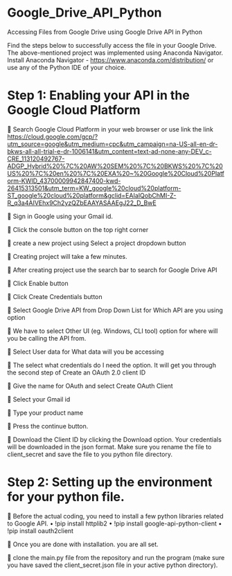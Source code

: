 # Google_Drive_API_Python
Accessing Files from Google Drive using Google Drive API in Python

Find the steps below to successfully access the file in your Google Drive.
The above-mentioned project was implemented using Anaconda Navigator. Install Anaconda Navigator -  https://www.anaconda.com/distribution/  or use any of the Python IDE of your choice. 

# Step 1: Enabling your API in the Google Cloud Platform
 
  	Search Google Cloud Platform in your web browser or use link the link https://cloud.google.com/gcp/?utm_source=google&utm_medium=cpc&utm_campaign=na-US-all-en-dr-bkws-all-all-trial-e-dr-1006141&utm_content=text-ad-none-any-DEV_c-CRE_113120492767-ADGP_Hybrid%20%7C%20AW%20SEM%20%7C%20BKWS%20%7C%20US%20%7C%20en%20%7C%20EXA%20~%20Google%20Cloud%20Platform-KWID_43700009942847400-kwd-26415313501&utm_term=KW_google%20cloud%20platform-ST_google%20cloud%20platform&gclid=EAIaIQobChMI-Z-R_q3a4AIVEhx9Ch2yzQZbEAAYASAAEgJ22_D_BwE
  
  	Sign in Google using your Gmail id. 
  
  	Click the console button on the top right corner
  
  	create a new project using Select a project dropdown button 
  
  	Creating project will take a few minutes. 
  
  	After creating project use the search bar to search for Google Drive API
  
  	Click Enable button
  
  	Click Create Credentials button
  
   Select Google Drive API from Drop Down List for Which API are you using option
  
  	We have to select Other UI (eg. Windows, CLI tool) option for where will you be calling the API from.
  
  	Select User data for What data will you be accessing
  
  	The select what credentials do I need the option. It will get you through the second step of Create an OAuth 2.0 client ID
  
  	Give the name for OAuth and select Create OAuth Client
  
  	Select your Gmail id
  
  	Type your product name
  
  	Press the continue button.
  
  	Download the Client ID by clicking the Download option. Your credentials will be downloaded in the json format. Make sure you rename   the file to client_secret and save the file to you python file directory. 


# Step 2: Setting up the environment for your python file.  
  
  	Before the actual coding, you need to install a few python libraries related to Google API. 
     •	!pip install httplib2
     •	!pip install google-api-python-client
     •	!pip install oauth2client	

  	Once you are done with installation. you are all set. 

  	clone the main.py file from the repository and run the program (make sure you have saved the client_secret.json file in your active 
python directory).
